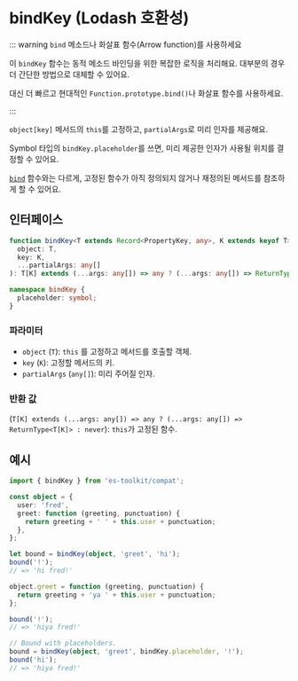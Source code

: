 # bindKey (Lodash 호환성)

::: warning `bind` 메소드나 화살표 함수(Arrow function)를 사용하세요

이 `bindKey` 함수는 동적 메소드 바인딩을 위한 복잡한 로직을 처리해요. 대부분의 경우 더 간단한 방법으로 대체할 수 있어요.

대신 더 빠르고 현대적인 `Function.prototype.bind()`나 화살표 함수를 사용하세요.

:::

`object[key]` 메서드의 `this`를 고정하고, `partialArgs`로 미리 인자를 제공해요.

Symbol 타입의 `bindKey.placeholder`를 쓰면, 미리 제공한 인자가 사용될 위치를 결정할 수 있어요.

[`bind`](./bind.md) 함수와는 다르게, 고정된 함수가 아직 정의되지 않거나 재정의된 메서드를 참조하게 할 수 있어요.

## 인터페이스

```typescript
function bindKey<T extends Record<PropertyKey, any>, K extends keyof T>(
  object: T,
  key: K,
  ...partialArgs: any[]
): T[K] extends (...args: any[]) => any ? (...args: any[]) => ReturnType<T[K]> : never;

namespace bindKey {
  placeholder: symbol;
}
```

### 파라미터

- `object` (`T`): `this` 를 고정하고 메서드를 호출할 객체.
- `key` (`K`): 고정할 메서드의 키.
- `partialArgs` (`any[]`): 미리 주어질 인자.

### 반환 값

(`T[K] extends (...args: any[]) => any ? (...args: any[]) => ReturnType<T[K]> : never`): `this`가 고정된 함수.

## 예시

```typescript
import { bindKey } from 'es-toolkit/compat';

const object = {
  user: 'fred',
  greet: function (greeting, punctuation) {
    return greeting + ' ' + this.user + punctuation;
  },
};

let bound = bindKey(object, 'greet', 'hi');
bound('!');
// => 'hi fred!'

object.greet = function (greeting, punctuation) {
  return greeting + 'ya ' + this.user + punctuation;
};

bound('!');
// => 'hiya fred!'

// Bound with placeholders.
bound = bindKey(object, 'greet', bindKey.placeholder, '!');
bound('hi');
// => 'hiya fred!'
```
